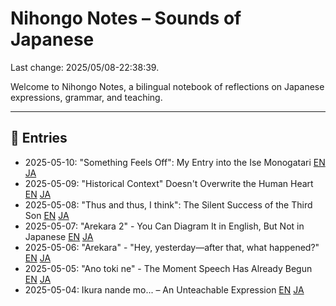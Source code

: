 # Nihongo Notes – Sounds of Japanese

Last change: 2025/05/08-22:38:39.

Welcome to Nihongo Notes, a bilingual notebook of reflections on Japanese expressions, grammar, and teaching.

---

## 📅 Entries

- 2025-05-10: "Something Feels Off": My Entry into the Ise Monogatari
  [EN](2025/2025-05-10_nankahen_en.md)
  [JA](2025/2025-05-10_nankahen_ja.md)
- 2025-05-09: "Historical Context" Doesn't Overwrite the Human Heart
  [EN](2025/2025-05-09_jidaihaikei_en.md)
  [JA](2025/2025-05-09_jidaihaikei_ja.md)
- 2025-05-08: "Thus and thus, I think": The Silent Success of the Third Son
  [EN](2025/2025-05-08_tsukumogami_en.md)
  [JA](2025/2025-05-08_tsukumogami_ja.md)
- 2025-05-07: "Arekara 2" - You Can Diagram It in English, But Not in Japanese
  [EN](2025/2025-05-07_arekara2_en.md)
  [JA](2025/2025-05-07_arekara2_ja.md)
- 2025-05-06: "Arekara" - "Hey, yesterday—after that, what happened?"
  [EN](2025/2025-05-06_arekara_en.md)
  [JA](2025/2025-05-06_arekara_ja.md)
- 2025-05-05: "Ano toki ne" - The Moment Speech Has Already Begun
  [EN](2025/2025-05-05_anotokine_en.md)
  [JA](2025/2025-05-05_anotokine_ja.md)
- 2025-05-04: Ikura nande mo... – An Unteachable Expression
  [EN](2025/2025-05-04_ikura-nandemo_en.md)
  [JA](2025/2025-05-04_ikura-nandemo_ja.md)
